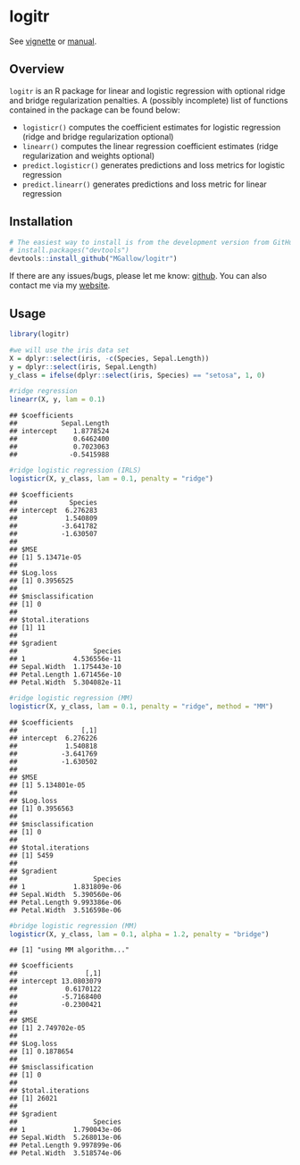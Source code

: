 logitr
================

See [vignette](https://htmlpreview.github.io/?https://github.com/MGallow/logitr/blob/master/Vignette.html) or [manual](https://github.com/MGallow/logitr/blob/master/logitr.pdf).

Overview
--------

`logitr` is an R package for linear and logistic regression with optional ridge and bridge regularization penalties. A (possibly incomplete) list of functions contained in the package can be found below:

-   `logisticr()` computes the coefficient estimates for logistic regression (ridge and bridge regularization optional)
-   `linearr()` computes the linear regression coefficient estimates (ridge regularization and weights optional)
-   `predict.logisticr()` generates predictions and loss metrics for logistic regression
-   `predict.linearr()` generates predictions and loss metric for linear regression

Installation
------------

``` r
# The easiest way to install is from the development version from GitHub:
# install.packages("devtools")
devtools::install_github("MGallow/logitr")
```

If there are any issues/bugs, please let me know: [github](https://github.com/MGallow/logitr/issues). You can also contact me via my [website](http://users.stat.umn.edu/~gall0441/).

Usage
-----

``` r
library(logitr)

#we will use the iris data set
X = dplyr::select(iris, -c(Species, Sepal.Length))
y = dplyr::select(iris, Sepal.Length)
y_class = ifelse(dplyr::select(iris, Species) == "setosa", 1, 0)

#ridge regression
linearr(X, y, lam = 0.1)
```

    ## $coefficients
    ##           Sepal.Length
    ## intercept    1.8778524
    ##              0.6462400
    ##              0.7023063
    ##             -0.5415988

``` r
#ridge logistic regression (IRLS)
logisticr(X, y_class, lam = 0.1, penalty = "ridge")
```

    ## $coefficients
    ##             Species
    ## intercept  6.276283
    ##            1.540809
    ##           -3.641782
    ##           -1.630507
    ## 
    ## $MSE
    ## [1] 5.13471e-05
    ## 
    ## $Log.loss
    ## [1] 0.3956525
    ## 
    ## $misclassification
    ## [1] 0
    ## 
    ## $total.iterations
    ## [1] 11
    ## 
    ## $gradient
    ##                   Species
    ## 1            4.536556e-11
    ## Sepal.Width  1.175443e-10
    ## Petal.Length 1.671456e-10
    ## Petal.Width  5.304082e-11

``` r
#ridge logistic regression (MM)
logisticr(X, y_class, lam = 0.1, penalty = "ridge", method = "MM")
```

    ## $coefficients
    ##                [,1]
    ## intercept  6.276226
    ##            1.540818
    ##           -3.641769
    ##           -1.630502
    ## 
    ## $MSE
    ## [1] 5.134801e-05
    ## 
    ## $Log.loss
    ## [1] 0.3956563
    ## 
    ## $misclassification
    ## [1] 0
    ## 
    ## $total.iterations
    ## [1] 5459
    ## 
    ## $gradient
    ##                   Species
    ## 1            1.831809e-06
    ## Sepal.Width  5.390560e-06
    ## Petal.Length 9.993386e-06
    ## Petal.Width  3.516598e-06

``` r
#bridge logistic regression (MM)
logisticr(X, y_class, lam = 0.1, alpha = 1.2, penalty = "bridge")
```

    ## [1] "using MM algorithm..."

    ## $coefficients
    ##                 [,1]
    ## intercept 13.0803079
    ##            0.6170122
    ##           -5.7168400
    ##           -0.2300421
    ## 
    ## $MSE
    ## [1] 2.749702e-05
    ## 
    ## $Log.loss
    ## [1] 0.1878654
    ## 
    ## $misclassification
    ## [1] 0
    ## 
    ## $total.iterations
    ## [1] 26021
    ## 
    ## $gradient
    ##                   Species
    ## 1            1.790043e-06
    ## Sepal.Width  5.268013e-06
    ## Petal.Length 9.997899e-06
    ## Petal.Width  3.518574e-06
